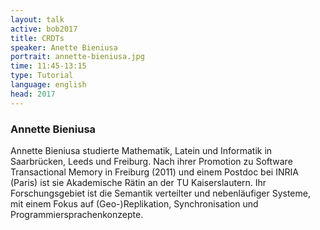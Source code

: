 ```yaml
---
layout: talk
active: bob2017
title: CRDTs
speaker: Anette Bieniusa
portrait: annette-bieniusa.jpg
time: 11:45-13:15
type: Tutorial
language: english
head: 2017
---
```


### Annette Bieniusa

Annette Bieniusa studierte Mathematik, Latein und Informatik in
Saarbrücken, Leeds und Freiburg.  Nach ihrer Promotion zu Software
Transactional Memory in Freiburg (2011) und einem Postdoc bei INRIA
(Paris) ist sie Akademische Rätin an der TU Kaiserslautern.  Ihr
Forschungsgebiet ist die Semantik verteilter und nebenläufiger
Systeme, mit einem Fokus auf (Geo-)Replikation, Synchronisation und
Programmiersprachenkonzepte.
